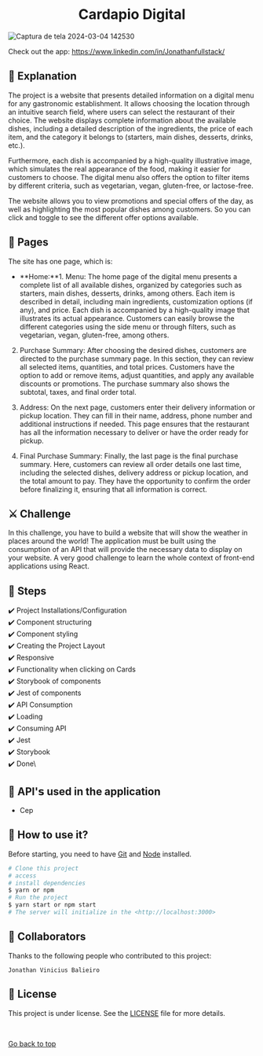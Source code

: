 <h1 align="center"> Cardapio Digital</h1>


![Captura de tela 2024-03-04 142530](https://github.com/Jonathanfullstack/meu-site-cardapio2/assets/141459667/96edaa5d-9b16-4fcc-9e1a-3122db32c301)



Check out the app: https://www.linkedin.com/in/Jonathanfullstack/ <br>

## :page_facing_up: Explanation

The project is a website that presents detailed information on a digital menu for any gastronomic establishment. It allows choosing the location through an intuitive search field, where users can select the restaurant of their choice. The website displays complete information about the available dishes, including a detailed description of the ingredients, the price of each item, and the category it belongs to (starters, main dishes, desserts, drinks, etc.).

Furthermore, each dish is accompanied by a high-quality illustrative image, which simulates the real appearance of the food, making it easier for customers to choose. The digital menu also offers the option to filter items by different criteria, such as vegetarian, vegan, gluten-free, or lactose-free.

The website allows you to view promotions and special offers of the day, as well as highlighting the most popular dishes among customers. So you can click and toggle to see the different offer options available.

## 📁 Pages

The site has one page, which is:

- **Home:**1. Menu:
The home page of the digital menu presents a complete list of all available dishes, organized by categories such as starters, main dishes, desserts, drinks, among others. Each item is described in detail, including main ingredients, customization options (if any), and price. Each dish is accompanied by a high-quality image that illustrates its actual appearance. Customers can easily browse the different categories using the side menu or through filters, such as vegetarian, vegan, gluten-free, among others.

2. Purchase Summary:
After choosing the desired dishes, customers are directed to the purchase summary page. In this section, they can review all selected items, quantities, and total prices. Customers have the option to add or remove items, adjust quantities, and apply any available discounts or promotions. The purchase summary also shows the subtotal, taxes, and final order total.

3. Address:
On the next page, customers enter their delivery information or pickup location. They can fill in their name, address, phone number and additional instructions if needed. This page ensures that the restaurant has all the information necessary to deliver or have the order ready for pickup.

4. Final Purchase Summary:
Finally, the last page is the final purchase summary. Here, customers can review all order details one last time, including the selected dishes, delivery address or pickup location, and the total amount to pay. They have the opportunity to confirm the order before finalizing it, ensuring that all information is correct. 

## ⚔️ Challenge

In this challenge, you have to build a website that will show the weather in places around the world! The application must be built using the consumption of an API that will provide the necessary data to display on your website. A very good challenge to learn the whole context of front-end applications using React.

## 🎯 Steps

:heavy_check_mark: Project Installations/Configuration\
:heavy_check_mark: Component structuring\
:heavy_check_mark: Component styling\
:heavy_check_mark: Creating the Project Layout\
:heavy_check_mark: Responsive\
:heavy_check_mark: Functionality when clicking on Cards\
:heavy_check_mark: Storybook of components\
:heavy_check_mark: Jest of components\
:heavy_check_mark: API Consumption\
:heavy_check_mark: Loading\
:heavy_check_mark: Consuming API\
:heavy_check_mark: Jest\
:heavy_check_mark: Storybook\
:heavy_check_mark: Done\


## 📡 API'𝘀 used in the application

-  Cep

## :closed_book: How to use it?

Before starting, you need to have [Git](https://git-scm.com) and [Node](https://nodejs.org/en/) installed.

```bash
# Clone this project
# access
# install dependencies
$ yarn or npm
# Run the project
$ yarn start or npm start
# The server will initialize in the <http://localhost:3000>
```

## 🤝 Collaborators

Thanks to the following people who contributed to this project:


    Jonathan Vinicius Balieiro 

## 📝 License

This project is under license. See the [LICENSE](LICENSE.md) file for more details.

&#xa0;

<a href="#top">Go back to top</a>
